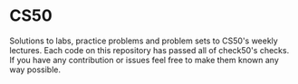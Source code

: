# CS50
Solutions to labs, practice problems and problem sets to CS50's weekly lectures. Each code on this repository has passed all of check50's checks. If you have any contribution or issues feel free to make them known any way possible.
